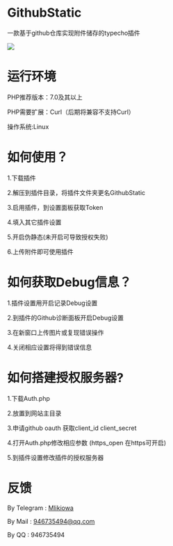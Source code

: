 # GithubStatic
一款基于github仓库实现附件储存的typecho插件

[![](https://img.shields.io/github/license/MliKiowa/GithubStatic)](https://github.com/MliKiowa/GithubStatic/blob/master/LICENSE)
# 运行环境
PHP推荐版本：7.0及其以上

PHP需要扩展：Curl（后期将兼容不支持Curl）

操作系统:Linux

# 如何使用？

1.下载插件

2.解压到插件目录，将插件文件夹更名GithubStatic

3.启用插件，到设置面板获取Token

4.填入其它插件设置

5.开启伪静态(未开启可导致授权失败)

6.上传附件即可使用插件

# 如何获取Debug信息？
1.插件设置用开启记录Debug设置

2.到插件的Github诊断面板开启Debug设置

3.在新窗口上传图片或复现错误操作

4.关闭相应设置将得到错误信息

# 如何搭建授权服务器?
1.下载Auth.php

2.放置到网站主目录

3.申请github oauth 获取client_id client_secret

4.打开Auth.php修改相应参数 (https_open 在https可开启)

5.到插件设置修改插件的授权服务器

# 反馈
By Telegram : [Mlikiowa](https://t.me/Mlikiowa)

By Mail : 946735494@qq.com

By QQ : 946735494
